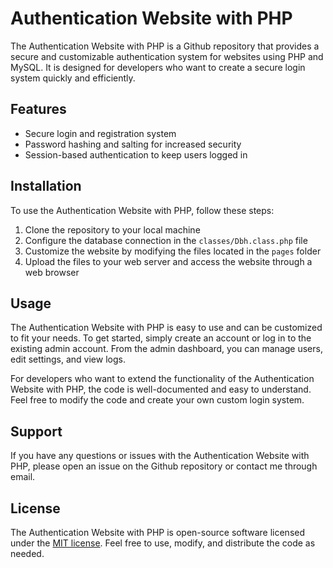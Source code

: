 # Authentication Website with PHP

The Authentication Website with PHP is a Github repository that provides a secure and customizable authentication system for websites using PHP and MySQL. It is designed for developers who want to create a secure login system quickly and efficiently.

## Features

- Secure login and registration system
- Password hashing and salting for increased security
- Session-based authentication to keep users logged in

## Installation

To use the Authentication Website with PHP, follow these steps:

1. Clone the repository to your local machine
2. Configure the database connection in the `classes/Dbh.class.php` file
3. Customize the website by modifying the files located in the `pages` folder
4. Upload the files to your web server and access the website through a web browser

## Usage

The Authentication Website with PHP is easy to use and can be customized to fit your needs. To get started, simply create an account or log in to the existing admin account. From the admin dashboard, you can manage users, edit settings, and view logs. 

For developers who want to extend the functionality of the Authentication Website with PHP, the code is well-documented and easy to understand. Feel free to modify the code and create your own custom login system.

## Support

If you have any questions or issues with the Authentication Website with PHP, please open an issue on the Github repository or contact me through email.

## License

The Authentication Website with PHP is open-source software licensed under the [MIT license](https://opensource.org/licenses/MIT). Feel free to use, modify, and distribute the code as needed.
